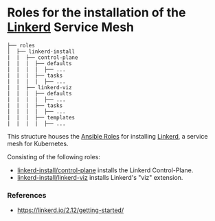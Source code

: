 # Roles for the installation of the [Linkerd](https://linkerd.io/) Service Mesh

```
├── roles
│  ├── linkerd-install
|  |  ├── control-plane
|  |  |  ├── defaults
|  |  |  |  ├── ...
|  |  |  ├── tasks 
|  |  |  |  ├── ...
|  |  ├── linkerd-viz
|  |  |  ├── defaults
|  |  |  |  ├── ...
|  |  |  ├── tasks 
|  |  |  |  ├── ...
|  |  |  ├── templates
|  |  |  |  ├── ...
```

This structure houses the [Ansible Roles](https://docs.ansible.com/ansible/latest/playbook_guide/playbooks_reuse_roles.html#roles) for
installing [Linkerd](https://linkerd.io/), a service mesh for Kubernetes.

Consisting of the following roles:

- [linkerd-install/control-plane](./control-plane/README.md) installs the Linkerd Control-Plane.
- [linkerd-install/linkerd-viz](./linkerd-viz/README.md) installs Linkerd's "viz" extension. 

### References
- https://linkerd.io/2.12/getting-started/
